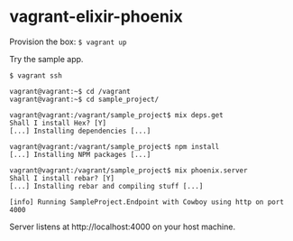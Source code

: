 # vagrant-elixir-phoenix

Provision the box:  `$ vagrant up`

Try the sample app.
```
$ vagrant ssh

vagrant@vagrant:~$ cd /vagrant
vagrant@vagrant:~$ cd sample_project/

vagrant@vagrant:/vagrant/sample_project$ mix deps.get
Shall I install Hex? [Y] 
[...] Installing dependencies [...]

vagrant@vagrant:/vagrant/sample_project$ npm install
[...] Installing NPM packages [...]

vagrant@vagrant:/vagrant/sample_project$ mix phoenix.server
Shall I install rebar? [Y] 
[...] Installing rebar and compiling stuff [...]

[info] Running SampleProject.Endpoint with Cowboy using http on port 4000
```

Server listens at http://localhost:4000 on your host machine. 
